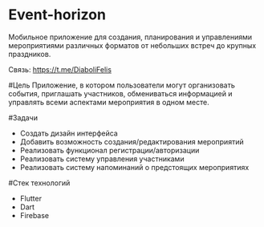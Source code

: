 # Event-horizon
Мобильное приложение для создания, планирования и управлениями мероприятиями различных форматов от небольших встреч до крупных праздников.

Связь: https://t.me/DiaboliFelis

#Цель
Приложение, в котором пользователи могут организовать события, приглашать участников, обмениваться информацией и управлять всеми аспектами мероприятия в одном месте.

#Задачи
+ Создать дизайн интерфейса
+ Добавить возможность создания/редактирования мероприятий
+ Реализовать функционал регистрации/авторизации
+ Реализовать систему управления участниками
+ Реализовать систему напоминаний о предстоящих мероприятиях

#Стек технологий
+ Flutter
+ Dart
+ Firebase
